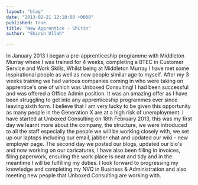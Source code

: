 ```yaml
---
layout: "blog"
date: "2013-02-21 12:18:00 +0000"
published: true
title: "New Apprentice - Shirin"
author: "Shirin Ullah"

---
```


In January 2013 I began a pre-apprenticeship programme with Middleton Murray where I was trained for 4 weeks, completing a BTEC in Customer Service and Work Skills, Whilst being at Middleton Murray I have met some inspirational people as well as new people similar age to myself. After my 3 weeks training we had various companies coming in who were taking on apprentice's one of which was Unboxed Consulting! I had been successful and was offered a Office Admin position. It was an amazing offer as I have been struggling to get into any apprenticeship programmes ever since leaving sixth form. I believe that I am very lucky to be given this opportunity as many people in the Generation X are at a high risk of unemployment. I have started at Unboxed Consulting on 18th February 2013, this was my first day we learnt more about the company, the structure, we were introduced to all the staff especially the people we will be working closely with, we set up our laptops including our email, jabber chat and updated our wiki – new employer page. The second day we posted our blogs, updated our bio's and now working on our caricatures, I have also been filling in invoices, filing paperwork, ensuring the work place is neat and tidy and in the meantime I will be fulfilling my duties. I look forward to progressing my knowledge and completing my NVQ in Business & Administration and also meeting new people that Unboxed Consulting are working with.
